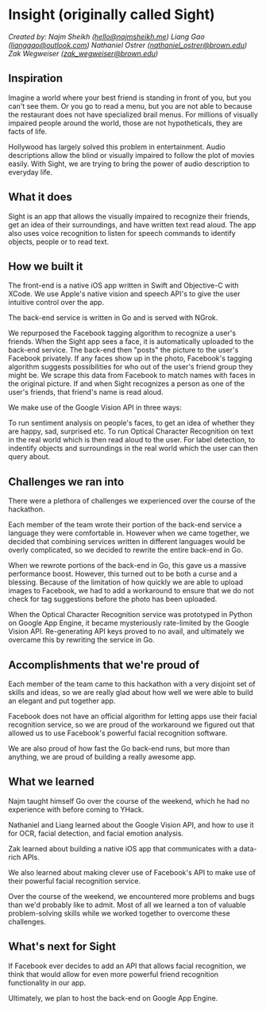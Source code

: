 # Insight (originally called Sight)
*Created by:
Najm Sheikh (hello@najmsheikh.me)
Liang Gao (lianggao@outlook.com)
Nathaniel Ostrer (nathaniel_ostrer@brown.edu)
Zak Wegweiser (zak_wegweiser@brown.edu)*

## Inspiration
Imagine a world where your best friend is standing in front of you, but you can't see them. Or you go to read a menu, but you are not able to because the restaurant does not have specialized brail menus. For millions of visually impaired people around the world, those are not hypotheticals, they are facts of life.

Hollywood has largely solved this problem in entertainment. Audio descriptions allow the blind or visually impaired to follow the plot of movies easily. With Sight, we are trying to bring the power of audio description to everyday life.

## What it does
Sight is an app that allows the visually impaired to recognize their friends, get an idea of their surroundings, and have written text read aloud. The app also uses voice recognition to listen for speech commands to identify objects, people or to read text.

## How we built it
The front-end is a native iOS app written in Swift and Objective-C with XCode. We use Apple's native vision and speech API's to give the user intuitive control over the app.

The back-end service is written in Go and is served with NGrok.

We repurposed the Facebook tagging algorithm to recognize a user's friends. When the Sight app sees a face, it is automatically uploaded to the back-end service. The back-end then "posts" the picture to the user's Facebook privately. If any faces show up in the photo, Facebook's tagging algorithm suggests possibilities for who out of the user's friend group they might be. We scrape this data from Facebook to match names with faces in the original picture. If and when Sight recognizes a person as one of the user's friends, that friend's name is read aloud.

We make use of the Google Vision API in three ways:

To run sentiment analysis on people's faces, to get an idea of whether they are happy, sad, surprised etc.
To run Optical Character Recognition on text in the real world which is then read aloud to the user.
For label detection, to indentify objects and surroundings in the real world which the user can then query about.

## Challenges we ran into
There were a plethora of challenges we experienced over the course of the hackathon.

Each member of the team wrote their portion of the back-end service a language they were comfortable in. However when we came together, we decided that combining services written in different languages would be overly complicated, so we decided to rewrite the entire back-end in Go.

When we rewrote portions of the back-end in Go, this gave us a massive performance boost. However, this turned out to be both a curse and a blessing. Because of the limitation of how quickly we are able to upload images to Facebook, we had to add a workaround to ensure that we do not check for tag suggestions before the photo has been uploaded.

When the Optical Character Recognition service was prototyped in Python on Google App Engine, it became mysteriously rate-limited by the Google Vision API. Re-generating API keys proved to no avail, and ultimately we overcame this by rewriting the service in Go.

## Accomplishments that we're proud of
Each member of the team came to this hackathon with a very disjoint set of skills and ideas, so we are really glad about how well we were able to build an elegant and put together app.

Facebook does not have an official algorithm for letting apps use their facial recognition service, so we are proud of the workaround we figured out that allowed us to use Facebook's powerful facial recognition software.

We are also proud of how fast the Go back-end runs, but more than anything, we are proud of building a really awesome app.

## What we learned
Najm taught himself Go over the course of the weekend, which he had no experience with before coming to YHack.

Nathaniel and Liang learned about the Google Vision API, and how to use it for OCR, facial detection, and facial emotion analysis.

Zak learned about building a native iOS app that communicates with a data-rich APIs.

We also learned about making clever use of Facebook's API to make use of their powerful facial recognition service.

Over the course of the weekend, we encountered more problems and bugs than we'd probably like to admit. Most of all we learned a ton of valuable problem-solving skills while we worked together to overcome these challenges.

## What's next for Sight
If Facebook ever decides to add an API that allows facial recognition, we think that would allow for even more powerful friend recognition functionality in our app.

Ultimately, we plan to host the back-end on Google App Engine.
